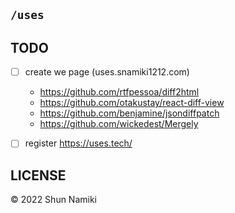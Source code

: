 ## `/uses`

## TODO
- [ ] create we page (uses.snamiki1212.com)
  - https://github.com/rtfpessoa/diff2html
  - https://github.com/otakustay/react-diff-view
  - https://github.com/benjamine/jsondiffpatch
  - https://github.com/wickedest/Mergely
- [ ] register https://uses.tech/


## LICENSE

© 2022 Shun Namiki
